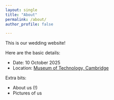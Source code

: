 ```yaml
---
layout: single
title: "About"
permalink: /about/
author_profile: false

---
```


This is our wedding website!

Here are the basic details:

+ Date: 10 October 2025
+ Location: [Museum of Technology, Cambridge](https://maps.app.goo.gl/FUrpX2WgPmRaSqw76)





Extra bits:
+ About us (!)
+ Pictures of us
